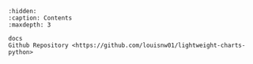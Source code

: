 ```{toctree}
:hidden:
:caption: Contents
:maxdepth: 3

docs
Github Repository <https://github.com/louisnw01/lightweight-charts-python>
```

```{include} ../../README.md

